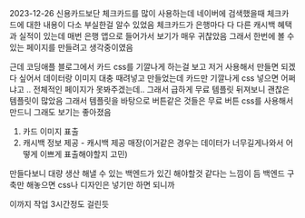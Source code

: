 2023-12-26 
신용카드보단 체크카드를 많이 사용하는데 
네이버에 검색했을때 체크카드에 대한 내용이 다소 부실한걸 알수 있었음
체크카드가 은행마다 다 다른 캐시백 혜택과 실적이 있는데 매번 은행 앱으로 들어가서 보기가 매우 귀찮았음
그래서 한번에 볼 수 있는 페이지를 만들려고 생각중이였음

근데 코딩애플 블로그에서 카드 css를 기깔나게 하는걸 보고 저거 사용해서 만들면 되겠다 싶어서
데이터랑 이미지 대충 때려넣고 만들었는데 카드만 기깔나게 css 넣으면 어쩌냐고 .. 전체적인 페이지가 못봐주겠는데..
그래서 급하게 무료 템플릿 뒤져보니 괜찮은 템플릿이 많았음 
그래서 템플릿을 바탕으로 버튼같은 것들은 무료 버튼 css를 사용해서 만드니 그래도 보기는 좋아졌음

1. 카드 이미지 표출 
2. 캐시백 정보 제공 - 캐시백 제공 매장(이거같은 경우는 데이터가 너무길게나와서 어떻게 이쁘게 표출해야할지 고민)


만들다보니 대량 생산 해낼 수 있는 백엔드가 있긴 해야할것 같다는 느낌이 듬
백엔드 구축만 해놓으면 css나 디자인은 넣기만 하면 되니까 

이까지 작업 3시간정도 걸린듯
